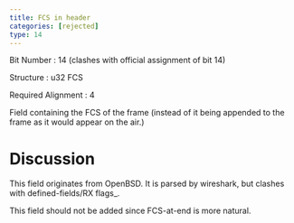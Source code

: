 ```yaml
---
title: FCS in header
categories: [rejected]
type: 14
---
```

Bit Number
: 14 (clashes with official assignment of bit 14)

Structure
: u32 FCS

Required Alignment
: 4

Field containing the FCS of the frame (instead of it being appended to
the frame as it would appear on the air.)

Discussion
==========

This field originates from OpenBSD. It is parsed by wireshark, but
clashes with defined-fields/RX flags\_.

This field should not be added since FCS-at-end is more natural.
